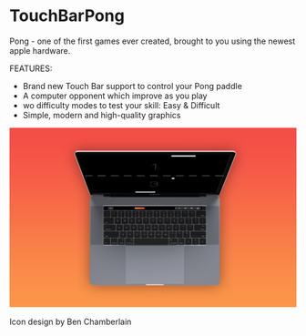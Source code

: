 # TouchBarPong
Pong - one of the first games ever created, brought to you using the newest apple hardware.

FEATURES:
* Brand new Touch Bar support to control your Pong paddle
* A computer opponent which improve as you play
* wo difficulty modes to test your skill: Easy & Difficult
* Simple, modern and high-quality graphics


![Screenshot](AbovePong.jpg)

Icon design by Ben Chamberlain
